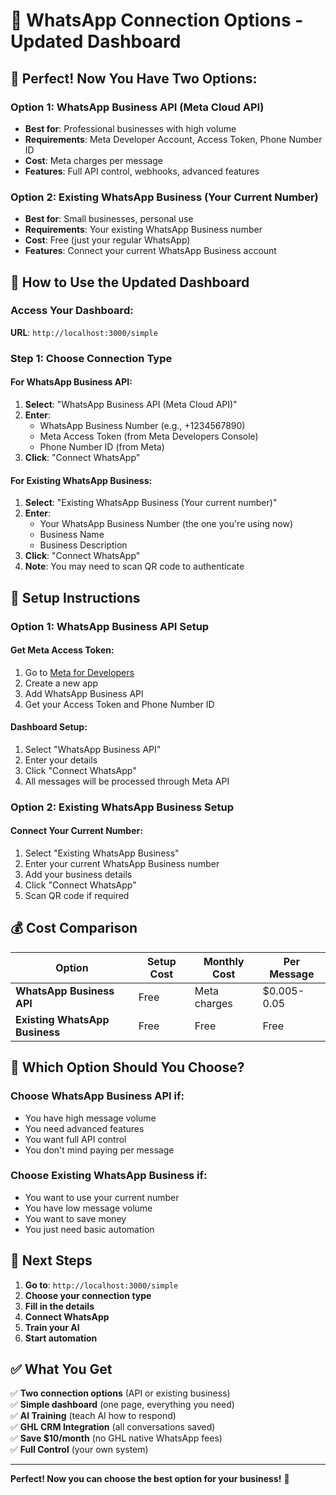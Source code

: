 # 📱 **WhatsApp Connection Options - Updated Dashboard**

## 🎯 **Perfect! Now You Have Two Options:**

### **Option 1: WhatsApp Business API (Meta Cloud API)**
- **Best for**: Professional businesses with high volume
- **Requirements**: Meta Developer Account, Access Token, Phone Number ID
- **Cost**: Meta charges per message
- **Features**: Full API control, webhooks, advanced features

### **Option 2: Existing WhatsApp Business (Your Current Number)**
- **Best for**: Small businesses, personal use
- **Requirements**: Your existing WhatsApp Business number
- **Cost**: Free (just your regular WhatsApp)
- **Features**: Connect your current WhatsApp Business account

## 🚀 **How to Use the Updated Dashboard**

### **Access Your Dashboard:**
**URL**: `http://localhost:3000/simple`

### **Step 1: Choose Connection Type**

#### **For WhatsApp Business API:**
1. **Select**: "WhatsApp Business API (Meta Cloud API)"
2. **Enter**:
   - WhatsApp Business Number (e.g., +1234567890)
   - Meta Access Token (from Meta Developers Console)
   - Phone Number ID (from Meta)
3. **Click**: "Connect WhatsApp"

#### **For Existing WhatsApp Business:**
1. **Select**: "Existing WhatsApp Business (Your current number)"
2. **Enter**:
   - Your WhatsApp Business Number (the one you're using now)
   - Business Name
   - Business Description
3. **Click**: "Connect WhatsApp"
4. **Note**: You may need to scan QR code to authenticate

## 🔧 **Setup Instructions**

### **Option 1: WhatsApp Business API Setup**

#### **Get Meta Access Token:**
1. Go to [Meta for Developers](https://developers.facebook.com/)
2. Create a new app
3. Add WhatsApp Business API
4. Get your Access Token and Phone Number ID

#### **Dashboard Setup:**
1. Select "WhatsApp Business API"
2. Enter your details
3. Click "Connect WhatsApp"
4. All messages will be processed through Meta API

### **Option 2: Existing WhatsApp Business Setup**

#### **Connect Your Current Number:**
1. Select "Existing WhatsApp Business"
2. Enter your current WhatsApp Business number
3. Add your business details
4. Click "Connect WhatsApp"
5. Scan QR code if required

## 💰 **Cost Comparison**

| Option | Setup Cost | Monthly Cost | Per Message |
|--------|------------|--------------|-------------|
| **WhatsApp Business API** | Free | Meta charges | $0.005-0.05 |
| **Existing WhatsApp Business** | Free | Free | Free |

## 🎯 **Which Option Should You Choose?**

### **Choose WhatsApp Business API if:**
- You have high message volume
- You need advanced features
- You want full API control
- You don't mind paying per message

### **Choose Existing WhatsApp Business if:**
- You want to use your current number
- You have low message volume
- You want to save money
- You just need basic automation

## 🚀 **Next Steps**

1. **Go to**: `http://localhost:3000/simple`
2. **Choose your connection type**
3. **Fill in the details**
4. **Connect WhatsApp**
5. **Train your AI**
6. **Start automation**

## ✅ **What You Get**

✅ **Two connection options** (API or existing business)  
✅ **Simple dashboard** (one page, everything you need)  
✅ **AI Training** (teach AI how to respond)  
✅ **GHL CRM Integration** (all conversations saved)  
✅ **Save $10/month** (no GHL native WhatsApp fees)  
✅ **Full Control** (your own system)  

---

**Perfect! Now you can choose the best option for your business!** 🚀
